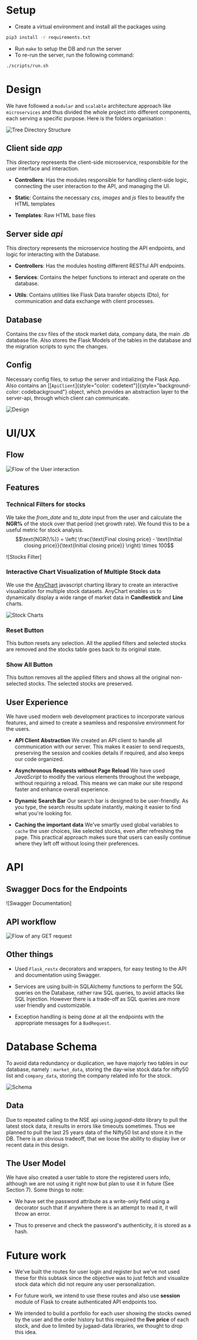 
# Setup
- Create a virtual environment and install all the packages using 
```bash
pip3 install -r requirements.txt
```
- Run `make` to setup the DB and run the server
- To re-run the server, run the following command:
```bash
./scripts/run.sh
```
# Design

We have followed a `modular` and `scalable` architecture approach like
`microservices`
and thus divided the whole project into different components, each
serving a specific purpose. Here is the folders organisation :

![Tree Directory Structure](./screenshots/tree_dir.png)

## Client side *app*

This directory represents the client-side microservice, responsbible for
the user interface and interaction.

-   **Controllers**: Has the modules responsible for handling
    client-side logic, connecting the user interaction to the API, and
    managing the UI.

-   **Static**: Contains the necessary *css, images* and *js* files to
    beautify the HTML templates

-   **Templates**: Raw HTML base files

## Server side *api*

This directory represents the microservice hosting the API endpoints,
and logic for interacting with the Database.

-   **Controllers**: Has the modules hosting different RESTful API
    endpoints.

-   **Services**: Contains the helper functions to interact and operate
    on the database.

-   **Utils**: Contains utilities like Flask Data transfer objects
    (Dto), for communication and data exchange with client processes.

## Database

Contains the csv files of the stock market data, company data, the main
.db database file. Also stores the Flask Models of the tables in the
database and the migration scripts to sync the changes.

## Config

Necessary config files, to setup the server and intializing the Flask
App. Also contains an
[[`ApiClient`]{style="color: codetext"}]{style="background-color: codebackground"}
object, which provides an abstraction layer to the server-api, through
which client can communicate.

![Design](./screenshots/design.png)

# UI/UX

## Flow

![Flow of the User interaction](./screenshots/ui_flow.png)

## Features

### Technical Filters for stocks

We take the *from_date* and *to_date* input from the user and calculate
the **NGR%** of the stock over that period (net growth rate). We found
this to be a useful metric for stock analysis.
$$\text{NGR(\%)} = \left( \frac{\text{Final closing price} - \text{Initial closing price}}{\text{Initial closing price}} \right) \times 100$$

![Stocks Filter]

### Interactive Chart Visualization of Multiple Stock data

We use the [AnyChart](https://docs.anychart.com) javascript charting
library to create an interactive visualization for multiple stock
datasets. AnyChart enables us to dynamically display a wide range of
market data in **Candlestick** and **Line** charts.

![Stock Charts](./screenshots/graph.png)

### Reset Button

This button resets any selection. All the applied filters and selected
stocks are removed and the stocks table goes back to its original state.

### Show All Button

This button removes all the applied filters and shows all the original
non-selected stocks. The selected stocks are preserved.

## User Experience

We have used modern web development practices to incorporate various
features, and aimed to create a seamless and responsive environment for
the users.

-   **API Client Abstraction** We created an API client to handle all
    communication with our server. This makes it easier to send
    requests, preserving the session and cookies details if required,
    and also keeps our code organized.

-   **Asynchronous Requests without Page Reload** We have used
    *JavaScript* to modify the various elements throughout the webpage,
    without requiring a reload. This means we can make our site respond
    faster and enhance overall experience.

-   **Dynamic Search Bar** Our search bar is designed to be
    user-friendly. As you type, the search results update instantly,
    making it easier to find what you're looking for.

-   **Caching the important data** We've smartly used global variables
    to `cache` the user choices, like selected stocks, even after
    refreshing the page. This practical approach makes sure that users
    can easily continue where they left off without losing their
    preferences.

# API

## Swagger Docs for the Endpoints

![Swagger Documentation]

## API workflow

![Flow of any GET request](./screenshots/api_flow.png)

## Other things

-   Used `Flask_restx` decorators and wrappers, for easy testing to the
    API and documentation using Swagger.

-   Services are using built-in SQLAlchemy functions to perform the SQL
    queries on the Database, rather raw SQL queries, to avoid attacks
    like SQL Injection. However there is a trade-off as SQL queries are
    more user friendly and customizable.

-   Exception handling is being done at all the endpoints with the
    appropriate messages for a `BadRequest`.

# Database Schema

To avoid data redundancy or duplication, we have majorly two tables in
our database, namely :
`market_data`,
storing the day-wise stock data for nifty50 list and
`company_data`,
storing the company related info for the stock.

![Schema](./screenshots/db_schema.png)

## Data

Due to repeated calling to the NSE api using *jugaad-data* library to
pull the latest stock data, it results in errors like timeouts
sometimes. Thus we planned to pull the last 25 years data of the Nifty50
list and store it in the DB. There is an obvious tradeoff, that we loose
the ability to display live or recent data in this design.

## The User Model

We have also created a user table to store the registered users info,
although we are not using it right now but plan to use it in future (See
Section 7). Some things to note:

-   We have set the password attribute as a write-only field using a
    decorator such that if anywhere there is an attempt to read it, it
    will throw an error.

-   Thus to preserve and check the password's authenticity, it is stored
    as a hash.

# Future work

-   We've built the routes for user login and register but we've not
    used these for this subtask since the objective was to just fetch
    and visualize stock data which did not require any user
    personalization.

-   For future work, we intend to use these routes and also use
    **session** module of Flask to create authenticated API endpoints
    too.

-   We intended to build a portfolio for each user showing the stocks
    owned by the user and the order history but this required the **live
    price** of each stock, and due to limited by jugaad-data libraries,
    we thought to drop this idea.
